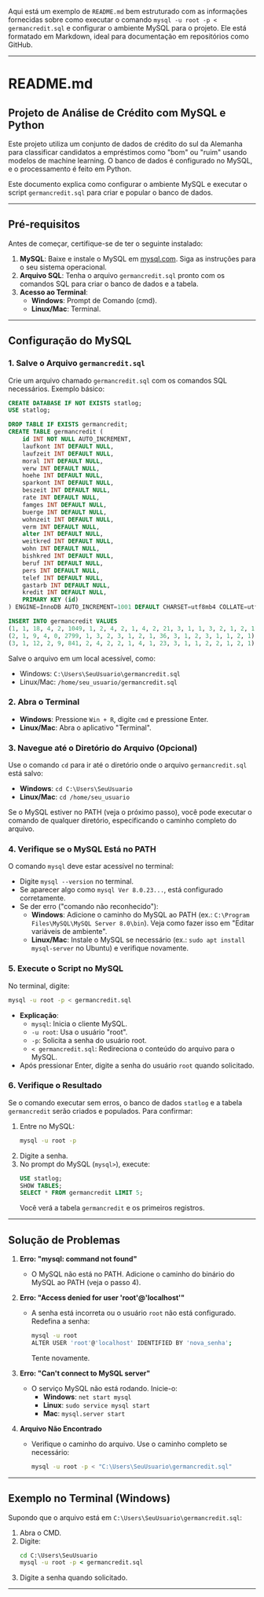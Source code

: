 Aqui está um exemplo de `README.md` bem estruturado com as informações fornecidas sobre como executar o comando `mysql -u root -p < germancredit.sql` e configurar o ambiente MySQL para o projeto. Ele está formatado em Markdown, ideal para documentação em repositórios como GitHub.

---

# README.md

## Projeto de Análise de Crédito com MySQL e Python

Este projeto utiliza um conjunto de dados de crédito do sul da Alemanha para classificar candidatos a empréstimos como "bom" ou "ruim" usando modelos de machine learning. O banco de dados é configurado no MySQL, e o processamento é feito em Python.

Este documento explica como configurar o ambiente MySQL e executar o script `germancredit.sql` para criar e popular o banco de dados.

---

## Pré-requisitos

Antes de começar, certifique-se de ter o seguinte instalado:

1. **MySQL**: Baixe e instale o MySQL em [mysql.com](https://dev.mysql.com/downloads/). Siga as instruções para o seu sistema operacional.
2. **Arquivo SQL**: Tenha o arquivo `germancredit.sql` pronto com os comandos SQL para criar o banco de dados e a tabela.
3. **Acesso ao Terminal**:
   - **Windows**: Prompt de Comando (cmd).
   - **Linux/Mac**: Terminal.

---

## Configuração do MySQL

### 1. Salve o Arquivo `germancredit.sql`
Crie um arquivo chamado `germancredit.sql` com os comandos SQL necessários. Exemplo básico:

```sql
CREATE DATABASE IF NOT EXISTS statlog;
USE statlog;

DROP TABLE IF EXISTS germancredit;
CREATE TABLE germancredit (
    id INT NOT NULL AUTO_INCREMENT,
    laufkont INT DEFAULT NULL,
    laufzeit INT DEFAULT NULL,
    moral INT DEFAULT NULL,
    verw INT DEFAULT NULL,
    hoehe INT DEFAULT NULL,
    sparkont INT DEFAULT NULL,
    beszeit INT DEFAULT NULL,
    rate INT DEFAULT NULL,
    famges INT DEFAULT NULL,
    buerge INT DEFAULT NULL,
    wohnzeit INT DEFAULT NULL,
    verm INT DEFAULT NULL,
    alter INT DEFAULT NULL,
    weitkred INT DEFAULT NULL,
    wohn INT DEFAULT NULL,
    bishkred INT DEFAULT NULL,
    beruf INT DEFAULT NULL,
    pers INT DEFAULT NULL,
    telef INT DEFAULT NULL,
    gastarb INT DEFAULT NULL,
    kredit INT DEFAULT NULL,
    PRIMARY KEY (id)
) ENGINE=InnoDB AUTO_INCREMENT=1001 DEFAULT CHARSET=utf8mb4 COLLATE=utf8mb4_0900_ai_ci;

INSERT INTO germancredit VALUES
(1, 1, 18, 4, 2, 1049, 1, 2, 4, 2, 1, 4, 2, 21, 3, 1, 1, 3, 2, 1, 2, 1),
(2, 1, 9, 4, 0, 2799, 1, 3, 2, 3, 1, 2, 1, 36, 3, 1, 2, 3, 1, 1, 2, 1),
(3, 1, 12, 2, 9, 841, 2, 4, 2, 2, 1, 4, 1, 23, 3, 1, 1, 2, 2, 1, 2, 1);
```

Salve o arquivo em um local acessível, como:
- Windows: `C:\Users\SeuUsuario\germancredit.sql`
- Linux/Mac: `/home/seu_usuario/germancredit.sql`

### 2. Abra o Terminal
- **Windows**: Pressione `Win + R`, digite `cmd` e pressione Enter.
- **Linux/Mac**: Abra o aplicativo "Terminal".

### 3. Navegue até o Diretório do Arquivo (Opcional)
Use o comando `cd` para ir até o diretório onde o arquivo `germancredit.sql` está salvo:
- **Windows**: `cd C:\Users\SeuUsuario`
- **Linux/Mac**: `cd /home/seu_usuario`

Se o MySQL estiver no PATH (veja o próximo passo), você pode executar o comando de qualquer diretório, especificando o caminho completo do arquivo.

### 4. Verifique se o MySQL Está no PATH
O comando `mysql` deve estar acessível no terminal:
- Digite `mysql --version` no terminal.
- Se aparecer algo como `mysql Ver 8.0.23...`, está configurado corretamente.
- Se der erro ("comando não reconhecido"):
  - **Windows**: Adicione o caminho do MySQL ao PATH (ex.: `C:\Program Files\MySQL\MySQL Server 8.0\bin`). Veja como fazer isso em "Editar variáveis de ambiente".
  - **Linux/Mac**: Instale o MySQL se necessário (ex.: `sudo apt install mysql-server` no Ubuntu) e verifique novamente.

### 5. Execute o Script no MySQL
No terminal, digite:

```bash
mysql -u root -p < germancredit.sql
```

- **Explicação**:
  - `mysql`: Inicia o cliente MySQL.
  - `-u root`: Usa o usuário "root".
  - `-p`: Solicita a senha do usuário root.
  - `< germancredit.sql`: Redireciona o conteúdo do arquivo para o MySQL.
- Após pressionar Enter, digite a senha do usuário `root` quando solicitado.

### 6. Verifique o Resultado
Se o comando executar sem erros, o banco de dados `statlog` e a tabela `germancredit` serão criados e populados. Para confirmar:
1. Entre no MySQL:
   ```bash
   mysql -u root -p
   ```
2. Digite a senha.
3. No prompt do MySQL (`mysql>`), execute:
   ```sql
   USE statlog;
   SHOW TABLES;
   SELECT * FROM germancredit LIMIT 5;
   ```
   Você verá a tabela `germancredit` e os primeiros registros.

---

## Solução de Problemas

1. **Erro: "mysql: command not found"**
   - O MySQL não está no PATH. Adicione o caminho do binário do MySQL ao PATH (veja o passo 4).

2. **Erro: "Access denied for user 'root'@'localhost'"**
   - A senha está incorreta ou o usuário `root` não está configurado. Redefina a senha:
     ```bash
     mysql -u root
     ALTER USER 'root'@'localhost' IDENTIFIED BY 'nova_senha';
     ```
     Tente novamente.

3. **Erro: "Can't connect to MySQL server"**
   - O serviço MySQL não está rodando. Inicie-o:
     - **Windows**: `net start mysql`
     - **Linux**: `sudo service mysql start`
     - **Mac**: `mysql.server start`

4. **Arquivo Não Encontrado**
   - Verifique o caminho do arquivo. Use o caminho completo se necessário:
     ```bash
     mysql -u root -p < "C:\Users\SeuUsuario\germancredit.sql"
     ```

---

## Exemplo no Terminal (Windows)
Supondo que o arquivo está em `C:\Users\SeuUsuario\germancredit.sql`:
1. Abra o CMD.
2. Digite:
   ```cmd
   cd C:\Users\SeuUsuario
   mysql -u root -p < germancredit.sql
   ```
3. Digite a senha quando solicitado.

---

